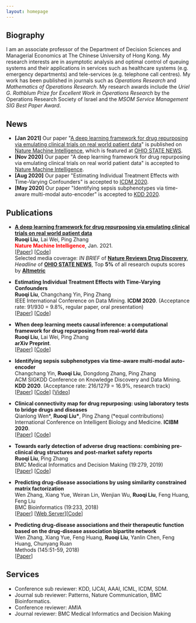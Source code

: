 ```yaml
---
layout: homepage
---
```


## Biography

I am an associate professor of the Department of Decision Sciences and Managerial Economics at The Chinese University of Hong Kong. 
My research interests are in asymptotic analysis and optimal control of queuing systems and their applications in services such as healthcare systems (e.g. emergency departments) and tele-services (e.g. telephone call centres). 
My work has been published in journals such as _Operations Research_ and _Mathematics of Operations Research_. 
My research awards include the _Uriel G. Rothblum Prize for Excellent Work in Operations Research_ by the Operations Research Society of Israel and the _MSOM Service Management SIG Best Paper Award_.
## News

- **[Jan 2021]** Our paper "[A deep learning framework for drug repurposing via emulating clinical trials on real world patient data](https://rdcu.be/cc2CP)" is published on [Nature Machine Intelligence](https://www.nature.com/natmachintell/), which is featured at [OHIO STATE NEWS](https://news.osu.edu/using-artificial-intelligence-to-find-new-uses-for-existing-medications/).
- **[Nov 2020]** Our paper "A deep learning framework for drug repurposing via emulating clinical trials on real world patient data" is accepted to [Nature Machine Intelligence](https://www.nature.com/natmachintell/).
- **[Aug 2020]** Our paper "Estimating Individual Treatment Effects with Time-Varying Confounders" is accepted to [ICDM 2020](http://icdm2020.bigke.org/).
- **[May 2020]** Our paper "Identifying sepsis subphenotypes via time-aware multi-modal auto-encoder" is accepted to [KDD 2020](https://www.kdd.org/kdd2020/).

## Publications
- [**A deep learning framework for drug repurposing via emulating clinical trials on real world patient data**]()
  <br>
  **Ruoqi Liu**, Lai Wei, Ping Zhang
  <br>
  <span style="color:red">**Nature Machine Intelligence**</span>, Jan. 2021.
  <br>
  [[Paper](https://rdcu.be/cc2CP)] [[Code](https://github.com/ruoqi-liu/DeepIPW)]
   <br>
  Selected media coverage: *IN BRIEF* of [**Nature Reviews Drug Discovery**](https://www.nature.com/articles/d41573-021-00006-w), *Headline* of [**OHIO STATE NEWS**](https://news.osu.edu/using-artificial-intelligence-to-find-new-uses-for-existing-medications/), Top **5%** of all research ouputs scores by [**Altmetric**](https://nature.altmetric.com/details/97084743)
  
- **Estimating Individual Treatment Effects with Time-Varying Confounders**
  <br>
  **Ruoqi Liu**, Changchang Yin, Ping Zhang
  <br>
  IEEE International Conference on Data Mining. **ICDM 2020**. (Acceptance rate: 91/930 = 9.8%, regular paper, oral presentation)
  <br>
  [[Paper](https://arxiv.org/abs/2008.13620)] [[Code](https://github.com/ruoqi-liu/DSW)]
 
- **When deep learning meets causal inference: a computational framework for drug repurposing from real-world data**
  <br>
  **Ruoqi Liu**, Lai Wei, Ping Zhang
  <br>
  **arXiv Preprint**.
  <br>
  [[Paper](https://arxiv.org/abs/2007.10152)] [[Code](https://github.com/ruoqi-liu/DeepIPW)]
  
- **Identifying sepsis subphenotypes via time-aware multi-modal auto-encoder**
  <br>
  Changchang Yin, **Ruoqi Liu**, Dongdong Zhang, Ping Zhang
  <br>
  ACM SIGKDD Conference on Knowledge Discovery and Data Mining. **KDD 2020**. (Acceptance rate: 216/1279 = 16.9%, research track)
  <br>
  [[Paper](https://www.medrxiv.org/content/10.1101/2020.07.26.20162214v1.full.pdf)] [[Code](https://github.com/yinchangchang/TAME)] [[Video](https://www.youtube.com/watch?v=XdLOTXL5kCo)]
 
- **Clinical connectivity map for drug repurposing: using laboratory tests to bridge drugs and diseases**
  <br>
  Qianlong Wen\*, **Ruoqi Liu\***, Ping Zhang (\*equal contributions)
  <br>
  International Conference on Intelligent Biology and Medicine. **ICIBM 2020**.
  <br>
  [[Paper](https://arxiv.org/abs/2007.07886)] [[Code](https://github.com/HoytWen/CCMDR)]
  
- **Towards early detection of adverse drug reactions: combining pre-clinical drug structures and post-market safety reports**
  <br>
  **Ruoqi Liu**, Ping Zhang
  <br>
  BMC Medical Informatics and Decision Making (19:279, 2019)
  <br>
  [[Paper](https://bmcmedinformdecismak.biomedcentral.com/articles/10.1186/s12911-019-0999-1)] [[Code](https://github.com/ruoqi-liu/LP-SDA)]
  
  
- **Predicting drug-disease associations by using similarity constrained matrix factorization**
  <br>
  Wen Zhang, Xiang Yue, Weiran Lin, Wenjian Wu, **Ruoqi Liu**, Feng Huang, Feng Liu
  <br>
  BMC Bioinformatics (19:233, 2018)
  <br>
  [[Paper](https://bmcbioinformatics.biomedcentral.com/track/pdf/10.1186/s12859-018-2220-4)] [[Web Server](http://www.bioinfotech.cn/SCMFDD)][[Code](https://github.com/xiangyue9607/SCMFDD)]
  
- **Predicting drug-disease associations and their therapeutic function based on the drug-disease association bipartite network**
  <br>
  Wen Zhang, Xiang Yue, Feng Huang, **Ruoqi Liu**, Yanlin Chen, Feng Huang, Chunyang Ruan
  <br>
  Methods (145:51-59, 2018)
  <br>
  [[Paper](https://www.sciencedirect.com/science/article/pii/S1046202318300045)]
  
  
## Services

- Conference sub reviewer: KDD, IJCAI, AAAI, ICML, ICDM, SDM.
- Journal sub reviewer: Patterns, Nature Communication, BMC Bioinformatics.
- Conference reviewer: AMIA
- Journal reviewer: BMC Medical Informatics and Decision Making
